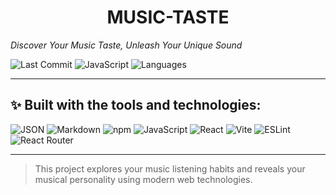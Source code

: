<h1 align="center">MUSIC-TASTE</h1>

_Discover Your Music Taste, Unleash Your Unique Sound_

![Last Commit](https://img.shields.io/badge/last%20commit-today-blue.svg)
![JavaScript](https://img.shields.io/badge/javascript-52.6%25-yellow.svg)
![Languages](https://img.shields.io/badge/languages-3-blue.svg)

---

## ✨ Built with the tools and technologies:

![JSON](https://img.shields.io/badge/-JSON-black?logo=json&logoColor=white)
![Markdown](https://img.shields.io/badge/-Markdown-black?logo=markdown&logoColor=white)
![npm](https://img.shields.io/badge/-npm-red?logo=npm&logoColor=white)
![JavaScript](https://img.shields.io/badge/-JavaScript-F7DF1E?logo=javascript&logoColor=black)
![React](https://img.shields.io/badge/-React-61DAFB?logo=react&logoColor=black)
![Vite](https://img.shields.io/badge/-Vite-646CFF?logo=vite&logoColor=white)
![ESLint](https://img.shields.io/badge/-ESLint-4B32C3?logo=eslint&logoColor=white)
![React Router](https://img.shields.io/badge/-React%20Router-CA4245?logo=react-router&logoColor=white)

---

> This project explores your music listening habits and reveals your musical personality using modern web technologies.
